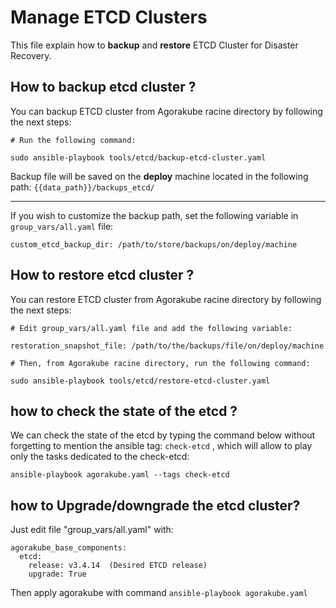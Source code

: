 # Manage ETCD Clusters

This file explain how to **backup** and **restore** ETCD Cluster for Disaster Recovery.

## How to backup etcd cluster ?

You can backup ETCD cluster from Agorakube racine directory by following the next steps:

```
# Run the following command:

sudo ansible-playbook tools/etcd/backup-etcd-cluster.yaml

```

Backup file will be saved on the **deploy** machine located in the following path: ```{{data_path}}/backups_etcd/```



---
If you wish to customize the backup path, set the following variable in ```group_vars/all.yaml``` file:

```
custom_etcd_backup_dir: /path/to/store/backups/on/deploy/machine

```

## How to restore etcd cluster ?

You can restore ETCD cluster from Agorakube racine directory by following the next steps:

```
# Edit group_vars/all.yaml file and add the following variable:

restoration_snapshot_file: /path/to/the/backups/file/on/deploy/machine

# Then, from Agorakube racine directory, run the following command:

sudo ansible-playbook tools/etcd/restore-etcd-cluster.yaml
```

## how to check the state of the etcd ?

We can check the state of the etcd by typing the command below without forgetting to mention the ansible tag: ```check-etcd``` , which will 
allow to play only the tasks dedicated to the check-etcd:

```ansible-playbook agorakube.yaml --tags check-etcd```

## how to Upgrade/downgrade the etcd cluster?

Just edit file "group_vars/all.yaml" with:

```
agorakube_base_components:
  etcd:
    release: v3.4.14  (Desired ETCD release)
    upgrade: True
```
Then apply agorakube with command `ansible-playbook agorakube.yaml`
